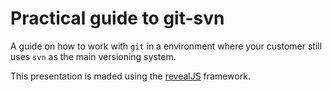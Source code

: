 # Practical guide to git-svn

A guide on how to work with `git` in a environment where your customer still uses `svn` as the main versioning system.

This presentation is maded using the [revealJS](https://github.com/hakimel/reveal.js) framework.